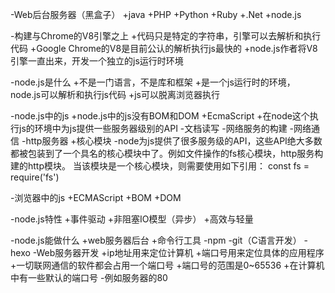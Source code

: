 -Web后台服务器（黑盒子）
  +java
  +PHP
  +Python
  +Ruby
  +.Net
  +node.js

-构建与Chrome的V8引擎之上
  +代码只是特定的字符串，引擎可以去解析和执行代码
  +Google Chrome的V8是目前公认的解析执行js最快的
  +node.js作者将V8引擎一直出来，开发一个独立的js运行时环境

-node.js是什么
  +不是一门语言，不是库和框架
  +是一个js运行时的环境，node.js可以解析和执行js代码
  +js可以脱离浏览器执行

-node.js中的js
  +node.js中的js没有BOM和DOM
  +EcmaScript
  +在node这个执行js的环境中为js提供一些服务器级别的API
    -文档读写
    -网络服务的构建
    -网络通信
    -http服务器
  +核心模块
    -node为js提供了很多服务级的API，这些API绝大多数都被包装到了一个具名的核心模块中了。例如文件操作的fs核心模块，http服务构建的http模块。
    当该模块是一个核心模块，则需要使用如下引用：
    const fs = require('fs')

-浏览器中的js
  +ECMAScript
  +BOM
  +DOM

-node.js特性
  +事件驱动
  +非阻塞IO模型（异步）
  +高效与轻量
  
-node.js能做什么
  +web服务器后台
  +命令行工具
    -npm
    -git（C语言开发）
    -hexo
-Web服务器开发
  +ip地址用来定位计算机
  +端口号用来定位具体的应用程序
  +一切联网通信的软件都会占用一个端口号
  +端口号的范围是0~65536
  +在计算机中有一些默认的端口号
    -例如服务器的80
  
    

